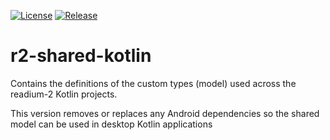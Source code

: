 [![License](https://img.shields.io/badge/License-BSD%203--Clause-blue.svg)](/LICENSE)
[![Release](https://jitpack.io/v/mbr4477/r2-shared-kotlin.svg)](https://jitpack.io/#mbr4477/r2-shared-kotlin)
# r2-shared-kotlin

Contains the definitions of the custom types (model) used across the readium-2 Kotlin projects.

This version removes or replaces any Android dependencies so the shared model can be used in desktop Kotlin applications


